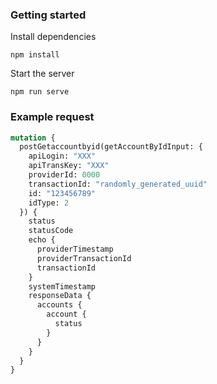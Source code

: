 ### Getting started

Install dependencies

```
npm install
```

Start the server

```
npm run serve
```

### Example request

```graphql
mutation {
  postGetaccountbyid(getAccountByIdInput: {
    apiLogin: "XXX"
    apiTransKey: "XXX"
    providerId: 0000
    transactionId: "randomly_generated_uuid"
    id: "123456789"
    idType: 2
  }) {
    status
    statusCode
    echo {
      providerTimestamp
      providerTransactionId
      transactionId
    }
    systemTimestamp
    responseData {
      accounts {
        account {
          status
        }
      }
    }
  }
}
```